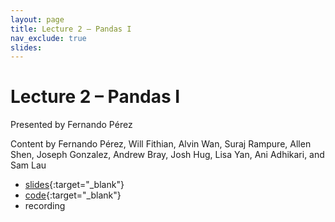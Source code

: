 ```yaml
---
layout: page
title: Lecture 2 – Pandas I
nav_exclude: true
slides: 
---
```


# Lecture 2 – Pandas I

Presented by Fernando Pérez

Content by Fernando Pérez, Will Fithian, Alvin Wan, Suraj Rampure, Allen Shen, Joseph Gonzalez, Andrew Bray, Josh Hug, Lisa Yan, Ani Adhikari, and Sam Lau


- [slides](https://docs.google.com/presentation/d/1g-2mjkBFGvW3KA3iWbWrTItGYf4fGBQWlTjXq9K2f68/edit?usp=sharing){:target="_blank"}
- [code](https://data100.datahub.berkeley.edu/hub/user-redirect/git-pull?repo=https%3A%2F%2Fgithub.com%2FDS-100%2Ffa22&branch=main&urlpath=lab%2Ftree%2Ffa22%2Flec%2Flec02){:target="_blank"}
- recording
